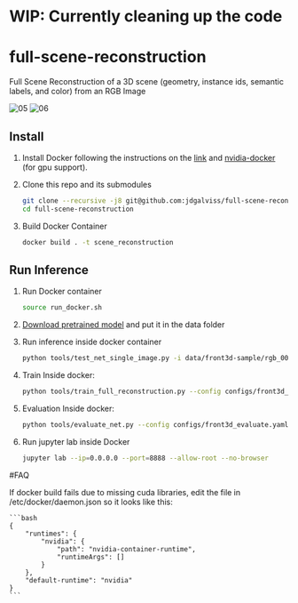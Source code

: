 # WIP: Currently cleaning up the code

# full-scene-reconstruction
Full Scene Reconstruction of a 3D scene (geometry, instance ids, semantic labels, and color) from an RGB Image

![05](https://user-images.githubusercontent.com/18732666/178697103-488e2650-ba0e-4bcd-bd9d-c6bf2d14807f.gif)
![06](https://user-images.githubusercontent.com/18732666/178697114-2201f081-875e-4033-9a0d-4e44dcdba55e.gif)

## Install
1. Install Docker following the instructions on the [link](https://docs.docker.com/engine/install/ubuntu/) and [nvidia-docker](https://github.com/NVIDIA/nvidia-docker) (for gpu support).

3. Clone this repo and its submodules 
    ```bash
    git clone --recursive -j8 git@github.com:jdgalviss/full-scene-reconstruction.git
    cd full-scene-reconstruction
    ```
4. Build Docker Container
    ```bash
    docker build . -t scene_reconstruction
    ```
## Run Inference
1. Run Docker container
    ```bash
    source run_docker.sh 
    ```

2. [Download pretrained model](http://kaldir.vc.in.tum.de/panoptic_reconstruction/panoptic-front3d.pth) and put it in the data folder

3. Run inference inside docker container

    ```bash
    python tools/test_net_single_image.py -i data/front3d-sample/rgb_0007.png -o output/
    ```

4. Train
    Inside docker:
    ```bash
    python tools/train_full_reconstruction.py --config configs/front3d_train_3d.yaml --output-path output/
    ```
5. Evaluation
    Inside docker:
    ```bash
    python tools/evaluate_net.py --config configs/front3d_evaluate.yaml --output output/
    ```

6. Run jupyter lab inside Docker
    ```bash
    jupyter lab --ip=0.0.0.0 --port=8888 --allow-root --no-browser
    ```
#FAQ

If docker build fails due to missing cuda libraries, edit the file in /etc/docker/daemon.json so it looks like this:

    ```bash
    {
        "runtimes": {
            "nvidia": {
                "path": "nvidia-container-runtime",
                "runtimeArgs": []
            }
        },
        "default-runtime": "nvidia"
    }
    ```
